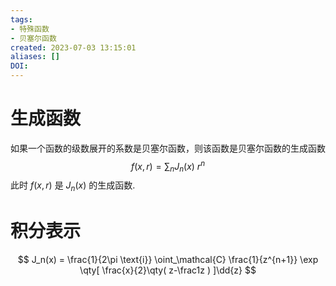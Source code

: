```yaml
---
tags: 
- 特殊函数
- 贝塞尔函数
created: 2023-07-03 13:15:01
aliases: []
DOI: 
---
```


# 生成函数

如果一个函数的级数展开的系数是贝塞尔函数，则该函数是贝塞尔函数的生成函数
$$
f(x,r) = \sum_n J_n(x)\ r^n
$$
此时 $f(x, r)$ 是 $J_n(x)$ 的生成函数.

# 积分表示

$$
J_n(x) = \frac{1}{2\pi \text{i}} \oint_\mathcal{C}
\frac{1}{z^{n+1}} \exp \qty[
\frac{x}{2}\qty(
z-\frac1z
)
]\dd{z}
$$